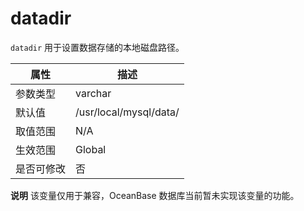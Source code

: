 datadir 
============================

`datadir` 用于设置数据存储的本地磁盘路径。


| **属性** |                                                   **描述**                                                   |
|--------|------------------------------------------------------------------------------------------------------------|
| 参数类型   | varchar                                                                                                    |
| 默认值    | /usr/local/mysql/data/                                                                                     |
| 取值范围   | N/A                                                                                                        |
| 生效范围   |  Global    |
| 是否可修改  | 否                                                                                                          |

**说明**
该变量仅用于兼容，OceanBase 数据库当前暂未实现该变量的功能。